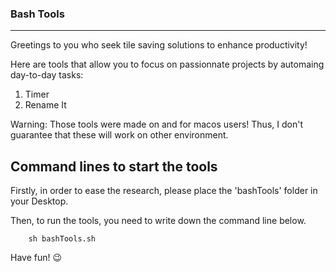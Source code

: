 ### Bash Tools

-----

Greetings to you who seek tile saving solutions to enhance productivity!

Here are tools that allow you to focus on passionnate projects by automaing day-to-day tasks:
1. Timer
2. Rename It

Warning: Those tools were made on and for macos users!
Thus, I don't guarantee that these will work on other environment.

## Command lines to start the tools
Firstly, in order to ease the research, please place the 'bashTools' folder in your Desktop.

Then, to run the tools, you need to write down the command line below.
```
    sh bashTools.sh
```

Have fun! 😉